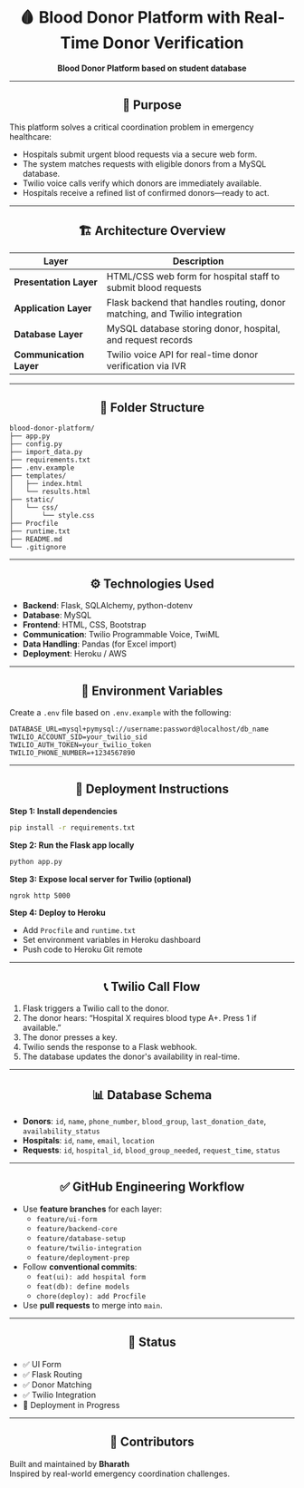 <div align="center">

# 🩸 Blood Donor Platform with Real-Time Donor Verification

</div>

<div align="center">

**Blood Donor Platform based on student database**

</div>

---

<div align="center">

## 🎯 Purpose

</div>

This platform solves a critical coordination problem in emergency healthcare:

- Hospitals submit urgent blood requests via a secure web form.
- The system matches requests with eligible donors from a MySQL database.
- Twilio voice calls verify which donors are immediately available.
- Hospitals receive a refined list of confirmed donors—ready to act.

---

<div align="center">

## 🏗️ Architecture Overview

</div>

| Layer                   | Description                                                                  |
|-------------------------|------------------------------------------------------------------------------|
| **Presentation Layer**  | HTML/CSS web form for hospital staff to submit blood requests                |
| **Application Layer**   | Flask backend that handles routing, donor matching, and Twilio integration   |
| **Database Layer**      | MySQL database storing donor, hospital, and request records                  |
| **Communication Layer** | Twilio voice API for real-time donor verification via IVR                    |

---

<div align="center">

## 🧱 Folder Structure

</div>

```
blood-donor-platform/
├── app.py
├── config.py
├── import_data.py
├── requirements.txt
├── .env.example
├── templates/
│   ├── index.html
│   └── results.html
├── static/
│   └── css/
│       └── style.css
├── Procfile
├── runtime.txt
├── README.md
└── .gitignore
```

---

<div align="center">

## ⚙️ Technologies Used

</div>

- **Backend**: Flask, SQLAlchemy, python-dotenv  
- **Database**: MySQL  
- **Frontend**: HTML, CSS, Bootstrap  
- **Communication**: Twilio Programmable Voice, TwiML  
- **Data Handling**: Pandas (for Excel import)  
- **Deployment**: Heroku / AWS  

---

<div align="center">

## 🔐 Environment Variables

</div>

Create a `.env` file based on `.env.example` with the following:

```env
DATABASE_URL=mysql+pymysql://username:password@localhost/db_name
TWILIO_ACCOUNT_SID=your_twilio_sid
TWILIO_AUTH_TOKEN=your_twilio_token
TWILIO_PHONE_NUMBER=+1234567890
```

---

<div align="center">

## 🚀 Deployment Instructions

</div>

**Step 1: Install dependencies**
```bash
pip install -r requirements.txt
```

**Step 2: Run the Flask app locally**
```bash
python app.py
```

**Step 3: Expose local server for Twilio (optional)**
```bash
ngrok http 5000
```

**Step 4: Deploy to Heroku**
- Add `Procfile` and `runtime.txt`
- Set environment variables in Heroku dashboard
- Push code to Heroku Git remote

---

<div align="center">

## 📞 Twilio Call Flow

</div>

1. Flask triggers a Twilio call to the donor.
2. The donor hears: “Hospital X requires blood type A+. Press 1 if available.”
3. The donor presses a key.
4. Twilio sends the response to a Flask webhook.
5. The database updates the donor's availability in real-time.

---

<div align="center">

## 📊 Database Schema

</div>

- **Donors**: `id`, `name`, `phone_number`, `blood_group`, `last_donation_date`, `availability_status`
- **Hospitals**: `id`, `name`, `email`, `location`
- **Requests**: `id`, `hospital_id`, `blood_group_needed`, `request_time`, `status`

---

<div align="center">

## ✅ GitHub Engineering Workflow

</div>

- Use **feature branches** for each layer:
    - `feature/ui-form`
    - `feature/backend-core`
    - `feature/database-setup`
    - `feature/twilio-integration`
    - `feature/deployment-prep`
- Follow **conventional commits**:
    - `feat(ui): add hospital form`
    - `feat(db): define models`
    - `chore(deploy): add Procfile`
- Use **pull requests** to merge into `main`.

---

<div align="center">

## 📌 Status

</div>

- ✅ UI Form  
- ✅ Flask Routing  
- ✅ Donor Matching  
- ✅ Twilio Integration  
- 🔄 Deployment in Progress

---

<div align="center">

## 🤝 Contributors

</div>

Built and maintained by **Bharath**  
Inspired by real-world emergency coordination challenges.
